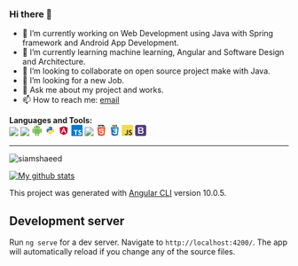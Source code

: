 
### Hi there 👋

- 🔭 I’m currently working on Web Development using Java with Spring framework and Android App Development.   
- 🌱 I’m currently learning machine learning, Angular and Software Design and Architecture.  
- 👯 I’m looking to collaborate on open source project make with Java.  
- 🤔 I’m looking for a new Job.  
- 💬 Ask me about my project and works.
- 📫 How to reach me:  [email](mailto:rktirtho@gmail.com)


**Languages and Tools:**  
<code><img height="20" src="https://thumbnail.imgbin.com/23/23/8/imgbin-java-platform-enterprise-edition-java-platform-standard-edition-javaserver-pages-java-development-kit-others-ZJ4vSyAXq6NXUGJvLjXY8mBz5_t.jpg"></code>
<code><img height="20" src="https://cdn.freebiesupply.com/logos/large/2x/spring-3-logo-png-transparent.png"></code>
<code><img height="20" src="https://raw.githubusercontent.com/github/explore/80688e429a7d4ef2fca1e82350fe8e3517d3494d/topics/android/android.png"></code>
<code><img height="20" src="https://raw.githubusercontent.com/github/explore/80688e429a7d4ef2fca1e82350fe8e3517d3494d/topics/python/python.png"></code>
<code><img height="20" src="https://raw.githubusercontent.com/github/explore/80688e429a7d4ef2fca1e82350fe8e3517d3494d/topics/angular/angular.png"></code>
<code><img height="20" src="https://raw.githubusercontent.com/github/explore/80688e429a7d4ef2fca1e82350fe8e3517d3494d/topics/typescript/typescript.png"></code>
<code><img height="20" src="https://toppng.com/uploads/preview/mysql-logo-vector-free-download-11573934106vmvysk1ovw.png"></code>
<code><img height="20" src="https://raw.githubusercontent.com/github/explore/80688e429a7d4ef2fca1e82350fe8e3517d3494d/topics/html/html.png"></code>
<code><img height="20" src="https://raw.githubusercontent.com/github/explore/80688e429a7d4ef2fca1e82350fe8e3517d3494d/topics/css/css.png"></code>
<code><img height="20" src="https://raw.githubusercontent.com/github/explore/5c058a388828bb5fde0bcafd4bc867b5bb3f26f3/topics/javascript/javascript.png"></code>
<code><img height="20" src="https://raw.githubusercontent.com/github/explore/80688e429a7d4ef2fca1e82350fe8e3517d3494d/topics/bootstrap/bootstrap.png"></code>

<hr> </hr>

<p><img src="https://github-readme-stats.vercel.app/api/top-langs?username=rktirtho&show_icons=true&locale=en&layout=compact" alt="siamshaeed" /></p>


[![My github stats](https://github-readme-stats.anuraghazra1.vercel.app/api?username=rktirtho&show_icons=true)](https://github.com/rktirtho/github-readme-stats)


This project was generated with [Angular CLI](https://github.com/angular/angular-cli) version 10.0.5.

## Development server

Run `ng serve` for a dev server. Navigate to `http://localhost:4200/`. The app will automatically reload if you change any of the source files.
